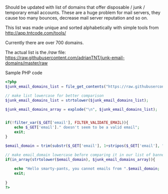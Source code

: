 Should be updated with list of domains that offer disposable / junk / temporary email accounts. 
These are a huge problem for mail servers, they cause too many bounces, decrease mail server reputation and so on.

This list was made unique and sorted alphabetically with simple tools from http://app.tntcode.com/tools/ 

Currently there are over 700 domains.

The actual list is the */raw* file: https://raw.githubusercontent.com/adrianTNT/junk-email-domains/master/raw

Sample PHP code
```php
<?php 
$junk_email_domains_list = file_get_contents("https://raw.githubusercontent.com/adrianTNT/junk-email-domains/master/raw");

// make list lowercase for better comparison
$junk_email_domains_list = strtolower($junk_email_domains_list);

$junk_email_domains_array = explode("\n", $junk_email_domains_list);


if(!filter_var($_GET['email'], FILTER_VALIDATE_EMAIL)){
	echo $_GET['email']." doesn't seem to be a valid email";
	exit;
}

$email_domain = trim(substr($_GET['email'], 1+stripos($_GET['email'], "@")));

// make email_domain lowercase before comparing it in our list of banned emails
if(in_array(strtolower($email_domain), $junk_email_domains_array)){
	
	echo "Hello smarty-pants, you cannot emails from ".$email_domain;
	exit;
	
}
?>
```
